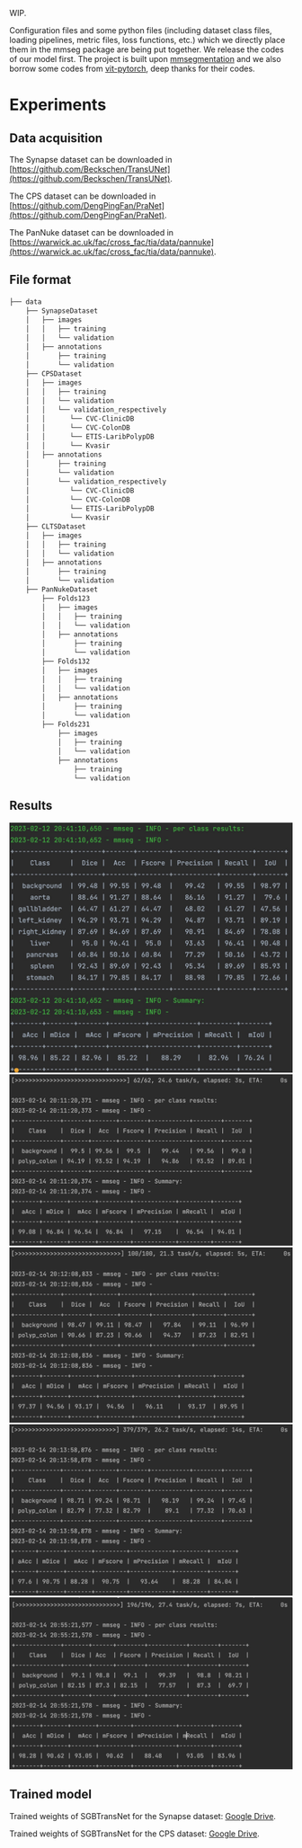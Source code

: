 WIP.

Configuration files and some python files (including dataset class files, loading pipelines, metric files, loss functions, etc.) which we directly place them in the mmseg package are being put together. We release the codes of our model first. The project is built upon [mmsegmentation](https://github.com/open-mmlab/mmsegmentation) and we also borrow some codes from [vit-pytorch](https://github.com/lucidrains/vit-pytorch), deep thanks for their codes.

# Experiments
## Data acquisition
The Synapse dataset can be downloaded in [https://github.com/Beckschen/TransUNet](https://github.com/Beckschen/TransUNet).

The CPS dataset can be downloaded in [https://github.com/DengPingFan/PraNet](https://github.com/DengPingFan/PraNet).

The PanNuke dataset can be downloaded in [https://warwick.ac.uk/fac/cross_fac/tia/data/pannuke](https://warwick.ac.uk/fac/cross_fac/tia/data/pannuke).
## File format
```
├── data
    ├── SynapseDataset
    │   ├── images
    │   │   ├── training
    │   │   └── validation
    │   ├── annotations
    │       ├── training
    │       └── validation
    ├── CPSDataset
    │   ├── images
    │   │   ├── training
    │   │   └── validation
    │   │   └── validation_respectively
    │   │      └── CVC-ClinicDB
    │   │      └── CVC-ColonDB
    │   │      └── ETIS-LaribPolypDB
    │   │      └── Kvasir
    │   ├── annotations
    │       ├── training
    │       └── validation
    │       └── validation_respectively
    │          └── CVC-ClinicDB
    │          └── CVC-ColonDB
    │          └── ETIS-LaribPolypDB
    │          └── Kvasir
    ├── CLTSDataset
    │   ├── images
    │   │   ├── training
    │   │   └── validation
    │   ├── annotations
    │       ├── training
    │       └── validation
    ├── PanNukeDataset
        ├── Folds123
        │   ├── images
        │   │   ├── training
        │   │   └── validation
        │   ├── annotations
        │       ├── training
        │       └── validation
        ├── Folds132
        │   ├── images
        │   │   ├── training
        │   │   └── validation
        │   ├── annotations
        │       ├── training
        │       └── validation
        ├── Folds231
            ├── images
            │   ├── training
            │   └── validation
            ├── annotations
                ├── training
                └── validation
```
## Results
![image](https://github.com/BerenChou/SGBTransNet/blob/main/results/Synapae_Results.jpg)
![image](https://github.com/BerenChou/SGBTransNet/blob/main/results/CVC-ClinicDB_Results.jpg)
![image](https://github.com/BerenChou/SGBTransNet/blob/main/results/Kvasir_Results.jpg)
![image](https://github.com/BerenChou/SGBTransNet/blob/main/results/CVC-ColonDB_Results.jpg)
![image](https://github.com/BerenChou/SGBTransNet/blob/main/results/ETIS_Results.jpg)
## Trained model
Trained weights of SGBTransNet for the Synapse dataset: [Google Drive](https://drive.google.com/file/d/1VR-3Nyz1yq2foorOZY-dxmCvhcyz-R9S/view?usp=sharing).

Trained weights of SGBTransNet for the CPS dataset: [Google Drive](https://drive.google.com/file/d/1jdrLCooxc03hhsAD5t9JBkhYTZFDE9fm/view?usp=sharing).
